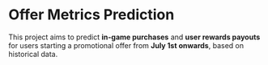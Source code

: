 # Offer Metrics Prediction

This project aims to predict **in-game purchases** and **user rewards payouts** for users starting a promotional offer from **July 1st onwards**, based on historical data.
